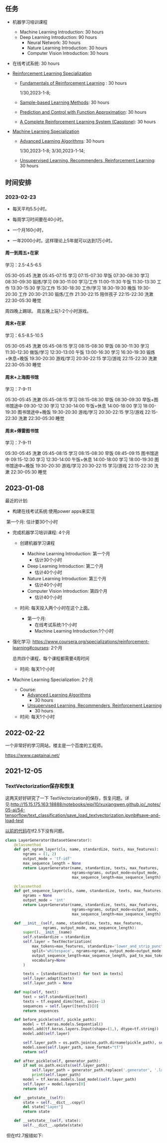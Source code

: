 

## 任务

- 机器学习培训课程

  - Machine Learning Introduction: 30 hours
  - Deep Learning Introduction: 90 hours
    - Neural Network: 30 hours
    - Nature Learning Introduction: 30 hours
    - Computer Vision Introduction: 30 hours

- 在线考试系统: 30 hours

- [Reinforcement Learning Specialization](https://www.coursera.org/specializations/reinforcement-learning)

  - [Fundamentals of Reinforcement Learning](https://www.coursera.org/learn/fundamentals-of-reinforcement-learning?specialization=reinforcement-learning) : 30 hours

    1/30,2023-1-8; 

  - [Sample-based Learning Methods](https://www.coursera.org/learn/sample-based-learning-methods?specialization=reinforcement-learning): 30 hours

  - [Prediction and Control with Function Approximation](https://www.coursera.org/learn/prediction-control-function-approximation?specialization=reinforcement-learning): 30 hours

  - [A Complete Reinforcement Learning System (Capstone)](https://www.coursera.org/learn/complete-reinforcement-learning-system?specialization=reinforcement-learning): 30 hours

- [Machine Learning Specialization](https://www.coursera.org/specializations/machine-learning-introduction)

  - [Advanced Learning Algorithms](https://www.coursera.org/learn/advanced-learning-algorithms?specialization=machine-learning-introduction): 30 hours

    1/30,2023-1-8; 3/30,2023-1-14; 

  - [Unsupervised Learning, Recommenders, Reinforcement Learning](https://www.coursera.org/learn/unsupervised-learning-recommenders-reinforcement-learning): 30 hours

## 时间安排

### 2023-02-23

- 每天平均5.5小时。

- 每周学习时间要在40小时。
- 一个月160小时，
- 一年2000小时。这样理论上5年就可以达到1万小时。

#### 周一到周五+在家

学习：2.5-4.5-6.5

05:30-05:45 洗漱
05:45-07:15 学习 
07:15-07:30 早饭
07:30-08:30 学习
08:30-09:30 锻炼/学习
09:30-11:00 学习/工作
11:00-11:30 午饭
11:30-13:30 工作
13:30-15:30 学习/工作
15:30-18:30 工作/学习
18:30-19:30 晚饭
19:30-20:30 工作
20:30-21:30 锻炼/工作
21:30-22:15 陪伴孩子
22:15-22:30 洗漱
22:30-05:30 睡觉

周四晚上踢球。
周五晚上玩1-2个小时游戏。

#### 周末+在家

学习：6.5-8.5-10.5

05:30-05:45 洗漱
05:45-08:15 学习
08:15-08:30 早饭
08:30-11:30 学习
11:30-12:30 做饭/学习
12:30-13:00 午饭
13:00-16:30 学习
16:30-19:30 锻炼+休息+晚饭
19:30-20:30 游戏/学习
20:30-22:15 学习/游戏
22:15-22:30 洗漱
22:30-05:30 睡觉

#### 周末+上海图书馆

学习：7-9-11

05:30-05:45 洗漱
05:45-08:15 学习
08:15-08:30 早饭
08:30-09:30 早饭+图书馆途中
09:30-12:30 学习
12:30-14:00 午饭+休息
14:00-18:00 学习
18:00-19:30 图书馆途中+晚饭
19:30-20:30 游戏/学习
20:30-22:15 学习/游戏
22:15-22:30 洗漱
22:30-05:30 睡觉

#### 周末+傅雷图书馆

学习：7-9-11

05:30-05:45 洗漱
05:45-08:15 学习
08:15-08:30 早饭
08:45-09:15 图书馆途中
09:15-12:30 学习
12:30-14:00 午饭+休息
14:00-18:00 学习
18:00-19:30 图书馆途中+晚饭
19:30-20:30 游戏/学习
20:30-22:15 学习/游戏
22:15-22:30 洗漱
22:30-05:30 睡觉



## 2023-01-08

最近的计划:

- 构建在线考试系统:使用power apps来实现

​        第一个月: 估计要30个小时

- 完成机器学习培训课程: 4个月

  - 创建机器学习课程
    - Machine Learning Introduction: 第一个月
      - 估计30个小时
    - Deep Learning Introduction: 第二个月
      - 估计40个小时
    - Nature Learning Introduction: 第三个月
      - 估计40个小时
    - Computer Vision Introduction: 第四个月
      - 估计40个小时
  
  - 时间: 每天投入两个小时在这个上面。
    - 第一个月:
      - 在线考试系统:1个小时
      - Machine Learning Introduction:1个小时
  
- 强化学习: https://www.coursera.org/specializations/reinforcement-learning#courses: 2个月

  总共四个课程，每个课程都需要4周时间

  - 时间: 每天1个小时

- Machine Learning Specialization: 2个月

  - Course:
    - [Advanced Learning Algorithms](https://www.coursera.org/learn/advanced-learning-algorithms?specialization=machine-learning-introduction)
      - 30 hours
    - [Unsupervised Learning, Recommenders, Reinforcement Learning](https://www.coursera.org/learn/unsupervised-learning-recommenders-reinforcement-learning)
      - 30 hours
  - 时间: 每天1个小时

## 2022-02-22

一个非常好的学习网站，楼主是一个百度的工程师。

https://www.captainai.net/

## 2021-12-05

### TextVectorization保存和恢复

这两天好好研究了一下 TextVectorization的保存，恢复问题。详见:http://15.15.175.163:18888/notebooks/eipi10/xuxiangwen.github.io/_notes/05-ai/54-tensorflow/text_classification/save_load_textvectorization.ipynb#save-and-load-test

[以前的代码](https://github.com/xuxiangwen/qbz95/blob/master/qbz95/tf/classification/text_generator.py)在tf2.5下没有问题。

~~~python
class LayerGenerator(DatasetGenerator):
    @classmethod
    def get_ngram_layer(cls, name, standardize, texts, max_features):
        ngrams = (1, 2)
        output_mode = 'tf-idf'
        max_sequence_length = None
        return LayerGenerator(name, standardize, texts, max_features,
                              ngrams=ngrams, output_mode=output_mode,
                              max_sequence_length=max_sequence_length)

    @classmethod
    def get_sequence_layer(cls, name, standardize, texts, max_features, max_sequence_length):
        ngrams = None
        output_mode = 'int'
        return LayerGenerator(name, standardize, texts, max_features,
                              ngrams=ngrams, output_mode=output_mode,
                              max_sequence_length=max_sequence_length)

    def __init__(self, name, standardize, texts, max_features,
                 ngrams, output_mode, max_sequence_length):
        super().__init__(name)
        self.standardize = standardize
        self.layer = TextVectorization(
            max_tokens=max_features, standardize='lower_and_strip_punctuation',
            split='whitespace', ngrams=ngrams, output_mode=output_mode,
            output_sequence_length=max_sequence_length, pad_to_max_tokens=False,
            vocabulary=None
        )

        texts = [standardize(text) for text in texts]
        self.layer.adapt(texts)
        self.layer_path = None

    def map(self, text):
        text = self.standardize(text)
        texts = tf.expand_dims(text, axis=-1)
        sequences = self.layer([texts])[0]
        return sequences

    def before_pickle(self, pickle_path):
        model = tf.keras.models.Sequential()
        model.add(tf.keras.layers.Input(shape=(1,), dtype=tf.string))
        model.add(self.layer)

        self.layer_path = os.path.join(os.path.dirname(pickle_path), self.name + '.layer')
        model.save(self.layer_path, save_format="tf")
        return self

    def after_pickle(self, generator_path):
        if not os.path.exists(self.layer_path):
            self.layer_path = generator_path.replace('.generator', '.layer')
            print(self.layer_path)
        model = tf.keras.models.load_model(self.layer_path)
        self.layer = model.layers[0]
        return self

    def __getstate__(self):
        state = self.__dict__.copy()
        del state["layer"]
        return state

    def __setstate__(self, state):
        self.__dict__.update(state)
~~~

​	但在tf2.7报错如下:

~~~


~~~

